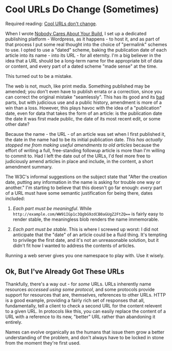 # Cool URLs Do Change (Sometimes)

Required reading: [Cool URLs don't
change](http://www.w3.org/Provider/Style/URI.html).

When I wrote [Nobody Cares About Your
Build](http://codex.grimoire.ca/2008/09/24/nobody-cares-about-your-build/), I
set up a dedicated publishing platform - Wordpress, as it happens - to host
it, and as part of that process I put some real thought into the choice of
"permalink" schemes to use. I opted to use a "dated" scheme, baking the
publication date of each article into its name - into its URL - for all
eternity. I'm a big believer in the idea that a URL should be a long-term name
for the appropriate bit of data or content, and every part of a dated scheme
"made sense" at the time.

This turned out to be a mistake.

The web is not, much, like print media. Something published may be amended;
you don't even have to publish errata or a correction, since you can correct
the original mistake "seamlessly". This has its good and its
[bad](http://en.wikipedia.org/wiki/Memory_hole) parts, but with judicious use
and a public history, amendment is more of a win than a loss. However, this
plays havoc with the idea of a "publication" date, even for data that takes
the form of an article: is the publication date the date it was first made
public, the date of its most recent edit, or some other date?

Because the name - the URL - of an article was set when I first published it,
the date in the name had to be its initial publication date. _This has
actually stopped me from making useful amendments to old articles_ because the
effort of writing a full, free-standing followup article is more than I'm
willing to commit to. Had I left the date out of the URLs, I'd feel more free
to judiciously amend articles in place and include, in the content, a short
amendment summary.

The W3C's informal suggestions on the subject state that "After the creation
date, putting any information in the name is asking for trouble one way or
another." I'm starting to believe that this doesn't go far enough: _every_
part of a URL must have some semantic justification for being there, dates
included:

1. *Each part must be meaningful*. While
    `http://example.com/WW91IGp1c3QgbG9zdCB0aGUgZ2FtZQ==` is fairly easy to
    render stable, the meaningless blob renders the name immemorable.

2. *Each part must be stable*. This is where I screwed up worst: I did not
    anticipate that the "date" of an article could be a fluid thing. It's
    tempting to privilege the first date, and it's not an unreasonable
    solution, but it didn't fit how I wanted to address the contents of
    articles.

Running a web server gives you one namespace to play with. Use it wisely.

## Ok, But I've Already Got These URLs

Thankfully, there's a way out - for _some_ URLs. URLs inherently name
resources _accessed using some protocol_, and some protocols provide support
for resources that are, themselves, references to other URLs. HTTP is a good
example, providing a fairly rich set of responses that all, fundamentally,
tell a client to check a second URL for the content relevent to a given URL.
In protocols like this, you can easily replace the content of a URL with a
reference to its new, "better" URL rather than abandoning it entirely.

Names can evolve organically as the humans that issue them grow a better
understanding of the problem, and don't always have to be locked in stone from
the moment they're first used.

